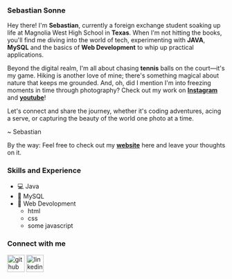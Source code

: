 ### Sebastian Sonne

Hey there! I'm **Sebastian**, currently a foreign exchange student soaking up life at Magnolia West High School in **Texas**. When I'm not hitting the books, you'll find me diving into the world of tech, experimenting with **JAVA**, **MySQL** and the basics of **Web Development** to whip up practical applications.

Beyond the digital realm, I'm all about chasing **tennis** balls on the court—it's my game. Hiking is another love of mine; there's something magical about nature that keeps me grounded. And, oh, did I mention I'm into freezing moments in time through photography? Check out my work on **[Instagram](www.instagram.com/sebastian._.sonne)** and **[youtube](https://youtube.com/@SebastianSonne)**!

Let's connect and share the journey, whether it's coding adventures, acing a serve, or capturing the beauty of the world one photo at a time.

~ Sebastian

By the way: Feel free to check out my **[website](https://sebastian-sonne.com)** here and leave your thoughts on it.

### Skills and Experience
* 💻 Java
* 💾 MySQL
* 📱 Web Devolopment
  * html
  * css
  * some javascript

### Connect with me
[<img src='https://cdn.jsdelivr.net/npm/simple-icons@3.0.1/icons/github.svg' alt='github' height='40'>](https://github.com/Sebastian-Sonne)  [<img src='https://cdn.jsdelivr.net/npm/simple-icons@3.0.1/icons/linkedin.svg' alt='linkedin' height='40'>](https://www.linkedin.com/in/sebastian-sonne/)  

